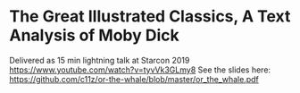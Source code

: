 # The Great Illustrated Classics, A Text Analysis of Moby Dick
Delivered as 15 min lightning talk at Starcon 2019 https://www.youtube.com/watch?v=tyvVk3GLmy8
See the slides here: https://github.com/c11z/or-the-whale/blob/master/or_the_whale.pdf
